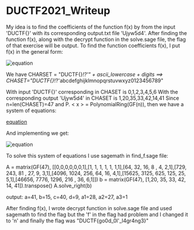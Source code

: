 # DUCTF2021_Writeup

My idea is to find the coefficients of the function f(x) by from the input 'DUCTF{}' with its corresponding output.txt file 'Ujyw5d4'. After finding the function f(x), along with the decrypt function in the solve.sage file, the flag of that exercise will be output.
To find the function coefficients f(x), I put f(x) in the general form:

![equation](http://www.sciweavers.org/upload/Tex2Img_1632743147/render.png)

We have CHARSET = "DUCTF{}_!?'" + ascii_lowercase + digits
==> CHASET="DUCTF{}_!?'abcdefghijklmnopqrstuvwxyz0123456789"

With input 'DUCTF{}' corresponding in CHASET is 0,1,2,3,4,5,6
With the corresponding output 'Ujyw5d4' in CHASET is 1,20,35,33,42,14,41
Since n=len(CHASET)=47 and P. < x > = PolynomialRing(GF(n)), then we have a system of equations:


[equation](http://www.sciweavers.org/upload/Tex2Img_1632741648/render.png)

And implementing we get:

![equation](http://www.sciweavers.org/upload/Tex2Img_1632742411/render.png)

To solve this system of equations I use sagemath in find_f.sage file:

A = matrix(GF(47), [[0,0,0,0,0,0,1],[1, 1, 1, 1, 1, 1,1],[64, 32, 16, 8 , 4, 2,1],[729, 243, 81
 , 27, 9, 3,1],[4096, 1024, 256, 64, 16, 4,1],[15625, 3125, 625, 125, 25, 5,1],[46656, 7776, 1296, 216 , 36, 6,1]])
b = matrix(GF(47), [1,20, 35, 33, 42, 14, 41]).transpose()
A.solve_right(b)

output: a=41, b=15, c=40, d=9, a1=28, a2=27, a3=1

After finding f(x), I wrote decrypt function in solve.sage file and used sagemath to find the flag but the 'f' in the flag had problem and I changed it to 'n' and finally the flag was "DUCTF{go0d_0l'_l4gr4ng3}"


